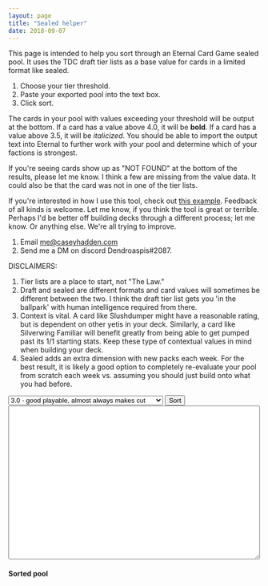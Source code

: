 ```yaml
---
layout: page
title: "Sealed helper"
date: 2018-09-07
---
```


This page is intended to help you sort through an Eternal Card Game
sealed pool. It uses the TDC draft tier lists as a base value for cards
in a limited format like sealed.

1. Choose your tier threshold.
2. Paste your exported pool into the text box.
3. Click sort.

The cards in your pool with values exceeding your threshold will be
output at the bottom. If a card has a value above 4.0, it will be
<strong>bold</strong>. If a card has a value above 3.5, it will be
<em>italicized</em>. You should be able to import the output text
into Eternal to further work with your pool and determine which of
your factions is strongest.

If you're seeing cards show up as "NOT FOUND" at the bottom of the
results, please let me know. I think a few are missing from the
value data. It could also be that the card was not in one of the 
tier lists.

If you're interested in how I use this tool, check out [this example](/eternal/sealed-example).
Feedback of all kinds is welcome. Let me know, if you think the tool
is great or terrible. Perhaps I'd be better off building decks through
a different process; let me know. Or anything else. We're all trying
to improve.

1. Email me@caseyhadden.com
2. Send me a DM on discord Dendroaspis#2087.

DISCLAIMERS:

1. Tier lists are a place to start, not "The Law." 
2. Draft and sealed are different formats and card values will
sometimes be different between the two. I think the draft tier list
gets you 'in the ballpark' with human intelligence required from there.
3. Context is vital. A card like Slushdumper might have a reasonable
rating, but is dependent on other yetis in your deck. Similarly, a card
like Silverwing Familiar will benefit greatly from being able to get
pumped past its 1/1 starting stats. Keep these type of contextual values
in mind when building your deck.
4. Sealed adds an extra dimension with new packs each week. For the best
result, it is likely a good option to completely re-evaluate your pool
from scratch each week vs. assuming you should just build onto what you
had before.

<select id="threshold">
  <option value="4.5">4.5 - bomb, dominates game if unanswered</option>
  <option value="4.0">4.0 - high impact card generating value or tempo</option>
  <option value="3.5">3.5 - premium card, pulls you into a color</option>
  <option value="3.0" selected="true">3.0 - good playable, almost always makes cut</option>
  <option value="2.5">2.5 - solid playable, rarely cut</option>
  <option value="2.0">2.0 - good filler, sometimes gets cut</option>
  <option value="1.5">1.5 - filler, gets cut half the time</option>
  <option value="1.0">1.0 - bad filler, gets cut most of the time</option>
  <option value="0.5">0.5 - very low-end playables, sideboard material</option>
  <option value="0.0">0.0 - unplayable</option>
</select>
<input type="button" value="Sort" onclick="sort()"></input>

<textarea cols="60" rows="20" id="pool"></textarea>

<h4>Sorted pool</h4>

<div id="result">
</div>

<script type="text/javascript">
var cardsAndValues = []
$.getJSON("/eternal/cards-and-values.json", function(data) {
    $.each(data, function(index, value) {
        cardsAndValues.push(value)
    })
})

function sort() {
    $("#result").empty()
    pool = []
    lines = $('#pool').val().trim().split("\n");
    $.each(lines, function() {
        values = this.split("(");
        numberOfAndName = values[0]
        numberOfCards = parseInt(numberOfAndName.charAt(0))
        cardName = numberOfAndName.substring(2).trim()
        setAndNumber = values[1]
        result = scanf(setAndNumber, "Set%d #%d)")
        card = {
            numberOfCards: numberOfCards,
            name: cardName,
            set: result[0],
            cardNumber: result[1]
        }
        for (i = 0; i < numberOfCards; i++) {
            pool.push(card)
        }
    })

    valuedPool = []
    notFoundPool = []
    $.each(pool, function(index, value) {
        card = findCard(value)
        if (!$.isEmptyObject(card)) {
            valuedPool.push(card)
        } else {
          notFoundPool.push(value)
        }
    })

    valuedPool.sort(SortByValue).reverse()

    threshold = $("#threshold").val()
    $.each(valuedPool, function(index, value) {
        if (value.LimitedValue >= threshold) {
            output = "1 " + value.Name + " (Set" + value.SetNumber + " #" + value.EternalID + ")"
            if (value.LimitedValue >= 4.0) {
                output = "<strong>" + output + "</strong>"
            } else if (value.LimitedValue >= 3.0) {
                output = "<em>" + output + "</em>"
            }
            $("#result").append("<span title='" + value.LimitedValue + "'>" + output + "</span><br/>")
        }
    })

    $.each(notFoundPool, function(index, value) {
      output = "1 " + value.name + " (Set" + value.set + " #" + value.cardNumber + ")"
      $("#result").append("NOT FOUND - <strike>" + output + "</strike><br/>")
    })
}

function SortByValue(a, b) {
    return a.LimitedValue < b.LimitedValue ? -1 : a.LimitedValue > b.LimitedValue ? 1 : 0
}

function findCard(card) {
    result = {}
    $.each(cardsAndValues, function(index, value) {
        if (card.set == value.SetNumber &&
            card.cardNumber == value.EternalID) {
            result = value
        }
    })
    return result
}

function scanf(text,pattern){
    if (text == pattern) return true;
    var result = [];    // array for pattern result
    var i = 0;            // text index
    var j = 0;            // pattern index
    while (i < text.length && j < pattern.length){
        var p = substr(pattern,j,j+2); 
        var c = text[i];                
        var c2 = pattern[j];           
        if (p == "%d"){            
        // pattern says next is a number:
            var z = parseInt(substr(text,i,text.length));
            if (z == NaN) return false;
            result[result.length] = z;
            i += z.toString().length;
            j += 2;
        }
        else if (p == "%c"){    
        // pattern says next is a single character:
            result[result.length] = c;
            i++;
            j += 2;
        }
        else if (p == "%s"){    
        // pattern says next is a string:
            var end = "";
            if (j+2 < pattern.length) end = pattern[j+2];
            if (end.length == 0){
                result[result.length] = substr(text,i,text.length);
                i = text.length;
                j = pattern.length;
            }
            else if (end == '%'){    
            // This is an ERROR I need to fix!!!
                alert("[*] %s followed by pattern (eg. %d) causes an error!");
                return false;
            }
            else {
                var str = "";
                for (;i<text.length && text[i]!=end;i++){
                    str += text[i];
                }
                result[result.length] = str;
                j += 2;                            
            }
        }
        else if (c == c2){        
        // pattern says next char's should be equal:
            i++;
            j++;
        }
        else {                    
        // else the text doesn't fit to the pattern:
            return false;
        }
    }
    if (i == text.length && j == pattern.length){
        // if we scanned EVERYTHING:
        return result;            
    }
    else {
        // if not -> FALSE:
        return false;            
    }
}

function substr(str,i,j){
    var s = "";
    if (i < 0 || j < 0 || i > j) return false;
    for (var k=i;k<str.length && k<j;k++){
        s += str[k];
    }
    return s;
}
</script>
